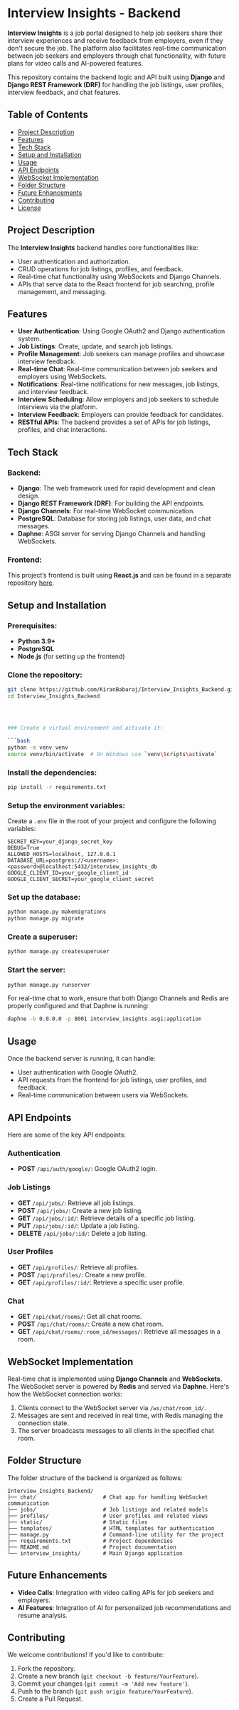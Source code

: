 # Interview Insights - Backend

**Interview Insights** is a job portal designed to help job seekers share their interview experiences and receive feedback from employers, even if they don't secure the job. The platform also facilitates real-time communication between job seekers and employers through chat functionality, with future plans for video calls and AI-powered features.

This repository contains the backend logic and API built using **Django** and **Django REST Framework (DRF)** for handling the job listings, user profiles, interview feedback, and chat features.

## Table of Contents
- [Project Description](#project-description)
- [Features](#features)
- [Tech Stack](#tech-stack)
- [Setup and Installation](#setup-and-installation)
- [Usage](#usage)
- [API Endpoints](#api-endpoints)
- [WebSocket Implementation](#websocket-implementation)
- [Folder Structure](#folder-structure)
- [Future Enhancements](#future-enhancements)
- [Contributing](#contributing)
- [License](#license)

## Project Description

The **Interview Insights** backend handles core functionalities like:
- User authentication and authorization.
- CRUD operations for job listings, profiles, and feedback.
- Real-time chat functionality using WebSockets and Django Channels.
- APIs that serve data to the React frontend for job searching, profile management, and messaging.

## Features

- **User Authentication**: Using Google OAuth2 and Django authentication system.
- **Job Listings**: Create, update, and search job listings.
- **Profile Management**: Job seekers can manage profiles and showcase interview feedback.
- **Real-time Chat**: Real-time communication between job seekers and employers using WebSockets.
- **Notifications**: Real-time notifications for new messages, job listings, and interview feedback.
- **Interview Scheduling**: Allow employers and job seekers to schedule interviews via the platform.
- **Interview Feedback**: Employers can provide feedback for candidates.
- **RESTful APIs**: The backend provides a set of APIs for job listings, profiles, and chat interactions.

## Tech Stack

### Backend:
- **Django**: The web framework used for rapid development and clean design.
- **Django REST Framework (DRF)**: For building the API endpoints.
- **Django Channels**: For real-time WebSocket communication.
- **PostgreSQL**: Database for storing job listings, user data, and chat messages.
- **Daphne**: ASGI server for serving Django Channels and handling WebSockets.
  
### Frontend:
This project’s frontend is built using **React.js** and can be found in a separate repository [here](https://github.com/KiranBaburaj/Interview_Insights_Frontend).

## Setup and Installation

### Prerequisites:
- **Python 3.9+**
- **PostgreSQL**
- **Node.js** (for setting up the frontend)

### Clone the repository:

```bash
git clone https://github.com/KiranBaburaj/Interview_Insights_Backend.git
cd Interview_Insights_Backend




### Create a virtual environment and activate it:

```bash
python -m venv venv
source venv/bin/activate  # On Windows use `venv\Scripts\activate`
```

### Install the dependencies:

```bash
pip install -r requirements.txt
```

### Setup the environment variables:

Create a `.env` file in the root of your project and configure the following variables:

```env
SECRET_KEY=your_django_secret_key
DEBUG=True
ALLOWED_HOSTS=localhost, 127.0.0.1
DATABASE_URL=postgres://<username>:<password>@localhost:5432/interview_insights_db
GOOGLE_CLIENT_ID=your_google_client_id
GOOGLE_CLIENT_SECRET=your_google_client_secret

```

### Set up the database:

```bash
python manage.py makemigrations
python manage.py migrate
```

### Create a superuser:

```bash
python manage.py createsuperuser
```

### Start the server:

```bash
python manage.py runserver
```

For real-time chat to work, ensure that both Django Channels and Redis are properly configured and that Daphne is running:

```bash
daphne -b 0.0.0.0 -p 8001 interview_insights.asgi:application
```

## Usage

Once the backend server is running, it can handle:
- User authentication with Google OAuth2.
- API requests from the frontend for job listings, user profiles, and feedback.
- Real-time communication between users via WebSockets.

## API Endpoints

Here are some of the key API endpoints:

### Authentication
- **POST** `/api/auth/google/`: Google OAuth2 login.

### Job Listings
- **GET** `/api/jobs/`: Retrieve all job listings.
- **POST** `/api/jobs/`: Create a new job listing.
- **GET** `/api/jobs/:id/`: Retrieve details of a specific job listing.
- **PUT** `/api/jobs/:id/`: Update a job listing.
- **DELETE** `/api/jobs/:id/`: Delete a job listing.

### User Profiles
- **GET** `/api/profiles/`: Retrieve all profiles.
- **POST** `/api/profiles/`: Create a new profile.
- **GET** `/api/profiles/:id/`: Retrieve a specific user profile.

### Chat
- **GET** `/api/chat/rooms/`: Get all chat rooms.
- **POST** `/api/chat/rooms/`: Create a new chat room.
- **GET** `/api/chat/rooms/:room_id/messages/`: Retrieve all messages in a room.

## WebSocket Implementation

Real-time chat is implemented using **Django Channels** and **WebSockets**. The WebSocket server is powered by **Redis** and served via **Daphne**. Here's how the WebSocket connection works:

1. Clients connect to the WebSocket server via `/ws/chat/room_id/`.
2. Messages are sent and received in real time, with Redis managing the connection state.
3. The server broadcasts messages to all clients in the specified chat room.

## Folder Structure

The folder structure of the backend is organized as follows:

```
Interview_Insights_Backend/
├── chat/                     # Chat app for handling WebSocket communication
├── jobs/                     # Job listings and related models
├── profiles/                 # User profiles and related views
├── static/                   # Static files
├── templates/                # HTML templates for authentication
├── manage.py                 # Command-line utility for the project
├── requirements.txt          # Project dependencies
├── README.md                 # Project documentation
└── interview_insights/       # Main Django application
```

## Future Enhancements

- **Video Calls**: Integration with video calling APIs for job seekers and employers.
- **AI Features**: Integration of AI for personalized job recommendations and resume analysis.


## Contributing

We welcome contributions! If you'd like to contribute:
1. Fork the repository.
2. Create a new branch (`git checkout -b feature/YourFeature`).
3. Commit your changes (`git commit -m 'Add new feature'`).
4. Push to the branch (`git push origin feature/YourFeature`).
5. Create a Pull Request.


